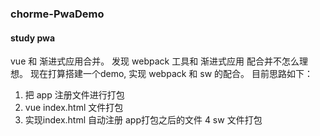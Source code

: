### chorme-PwaDemo
#### study pwa

vue 和 渐进式应用合并。 发现 webpack 工具和 渐进式应用 配合并不怎么理想。 现在打算搭建一个demo, 实现 webpack 和 sw 的配合。 目前思路如下：
  1. 把 app 注册文件进行打包
  2. vue index.html 文件打包
  3. 实现index.html 自动注册 app打包之后的文件
  4  sw 文件打包

